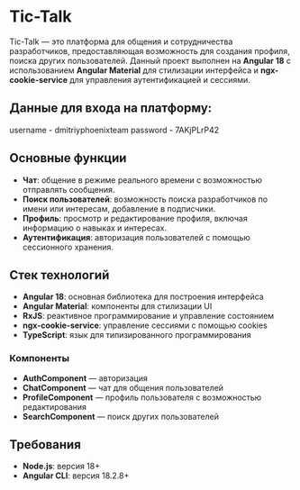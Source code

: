 # Tic-Talk

Tic-Talk — это платформа для общения и сотрудничества разработчиков, предоставляющая возможность для создания профиля, поиска других пользователей.
Данный проект выполнен на **Angular 18** с использованием **Angular Material** для стилизации интерфейса и **ngx-cookie-service** для управления аутентификацией и сессиями.

## Данные для входа на платформу:
username - dmitriyphoenixteam
password - 7AKjPLrP42


## Основные функции

- **Чат**: общение в режиме реального времени с возможностью отправлять сообщения.
- **Поиск пользователей**: возможность поиска разработчиков по имени или интересам, добавление в подписчики.
- **Профиль**: просмотр и редактирование профиля, включая информацию о навыках и интересах.
- **Аутентификация**: авторизация пользователей с помощью сессионного хранения.

## Стек технологий

- **Angular 18**: основная библиотека для построения интерфейса
- **Angular Material**: компоненты для стилизации UI
- **RxJS**: реактивное программирование и управление состоянием
- **ngx-cookie-service**: управление сессиями с помощью cookies
- **TypeScript**: язык для типизированного программирования


### Компоненты

- **AuthComponent** — авторизация
- **ChatComponent** — чат для общения пользователей
- **ProfileComponent** — профиль пользователя с возможностью редактирования
- **SearchComponent** — поиск других пользователей

## Требования

- **Node.js**: версия 18+
- **Angular CLI**: версия 18.2.8+
